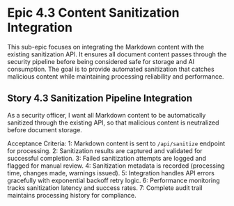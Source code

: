 # Epic 4.3 Content Sanitization Integration

This sub-epic focuses on integrating the Markdown content with the existing sanitization API. It ensures all document content passes through the security pipeline before being considered safe for storage and AI consumption. The goal is to provide automated sanitization that catches malicious content while maintaining processing reliability and performance.

## Story 4.3 Sanitization Pipeline Integration

As a security officer, I want all Markdown content to be automatically sanitized through the existing API, so that malicious content is neutralized before document storage.

Acceptance Criteria:
1: Markdown content is sent to `/api/sanitize` endpoint for processing.
2: Sanitization results are captured and validated for successful completion.
3: Failed sanitization attempts are logged and flagged for manual review.
4: Sanitization metadata is recorded (processing time, changes made, warnings issued).
5: Integration handles API errors gracefully with exponential backoff retry logic.
6: Performance monitoring tracks sanitization latency and success rates.
7: Complete audit trail maintains processing history for compliance.
